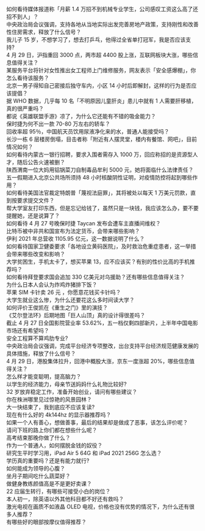 如何看待媒体报道称「月薪 1.4 万招不到机械专业学生，公司感叹工资这么高了还招不到人」？  
中央政治局会议强调，支持各地从当地实际出发完善房地产政策，支持刚性和改善性住房需求，释放了什么信号？  
我儿子 15 岁，不想学习了，想去打乒乓，他得过全省单打冠军，我是否应该支持?  
4 月 29 日，沪指重回 3000 点，两市超 4400 股上涨，互联网板块大涨，哪些信息值得关注？  
某服务平台将针对女性推出女工程师上门维修服务，网友表示「安全感爆棚」，你怎么看待该服务？  
北京一男子得知自己密接后独守车内，小区 14 小时后即解封，这样的行为是否应该提倡？  
据 WHO 数据，几乎每 10 名「不明原因儿童肝炎」患儿中就有 1 人需要肝移植，真的很严重吗？  
都说《英雄联盟手游》凉了，为什么它还能有不错的吸金能力？  
保时捷为何不出一款 70-80 万左右的轿车？  
回收率超 95％，中国航天员饮用尿液净化来的水，普通人能接受吗？  
长沙一栋 6 层楼房倒塌，目击者称「附近有人摆灵堂，楼内有餐馆、网吧」，目前情况如何？  
如何看待内蒙古一银行招聘，要求入围者需存入 1000 万，回应称招的是资源型人才，随后公告火速被删？  
陕西渭南一位大妈用铝锅菜刀自制毒品牟利 5000 元，她将面临什么法律责任？  
五一假期进入北京公共场所须持 48 小时核酸阴性证明，对疫情防控将起到哪些作用？  
如何看待美国法官裁定特朗普「蔑视法庭罪」，其将被处以每天 1 万美元罚款，直到按要求提交文件？  
帮大学室友打印东西，但是忘记给钱了，虽然只是一块钱，我应该怎么办，要不要提醒她，还是说算了？  
如何看待 4 月 27 号晚保时捷 Taycan 发布会遭车主直播间维权？  
比特币被中非共和国宣布为法定货币，会带来哪些影响？  
伊利 2021 年总营收 1105.95 亿元，这一数据说明了什么？  
如何看待国家卫健委要求「各地设立黄码医院」，及时救治危重症患者，这一举措会带来哪些改变和影响？  
大学贫困生，手机太卡了，想买苹果 13，应不应该买？有别的性价比高的手机推荐吗？  
如何看待拜登要求国会追加 330 亿美元对乌援助？还有哪些信息值得关注？  
为什么日本人会认为炸鸡炸猪排下饭？  
苹果 SIM 卡针卖 26 元 ，你愿意花钱买卡针吗？  
大学生就业这么惨，为什么还要花这么多时间读大学？  
如何评价王俊凯在《重生之门》里的演技？  
《艾尔登法环》后期地图「巨人山顶」真的设计得很差吗？  
截止 4 月 27 日全国影院营业率 53.62%，五一档仅剩四部新片，上半年中国电影市场还有希望吗？  
安全工程算不算鸡肋专业?  
中央政治局会议强调，完成平台经济专项整改，出台支持平台经济规范健康发展的具体措施，释放了什么信号？  
4 月 29 日，港股集体拉升，回港中概股大涨，京东一度涨超 20%，哪些信息值得关注？  
怎么样才能变聪明，提高脑力？  
以学生的经济能力，母亲节送妈妈什么礼物比较好?  
32 岁放弃稳定工作，准备开始创业，请问有哪些建议？  
你在株洲哪里见过惊艳的风景园林？  
大一快结束了，我到底应不应该复读?  
现在有什么好的 4k144hz 的显示器推荐吗？  
如果一个人有善心，想做善事，最后的结果却是做成了恶事，该怎么评价呢？  
请问下班的路上你们都在想些什么呢？  
高考结束那晚你做了什么？  
作为一个普通人，如何摆脱金钱的奴役？  
研究生平时学习用，iPad Air 5 64G 和 iPad 2021 256G 怎么选？  
学历真的重要吗？还是有能力就行?  
如何能成为领导的心腹？  
坐月子期间吃什么蔬菜好？  
做健身教练颜值高是不是更好卖课？  
22 应届生转行，有哪些可接受小白的岗位？  
本人初一，除英语以外其他科目都不好还有救吗？  
激光电视在画质不如液晶 OLED 电视，价格也没有优势的情况下，为什么还有很多人推荐？  
有哪些好的眼部按摩仪值得推荐？  
